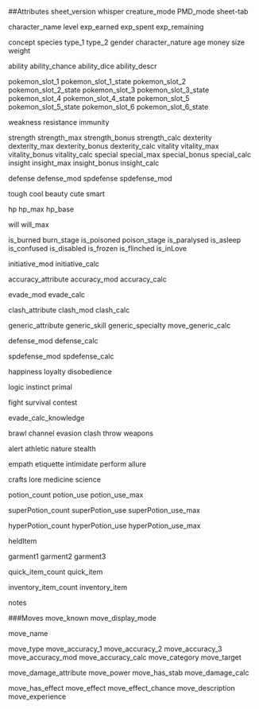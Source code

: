 ##Attributes
sheet_version
whisper
creature_mode
PMD_mode
sheet-tab

character_name
level
exp_earned
exp_spent
exp_remaining

concept
species
type_1
type_2
gender
character_nature
age
money
size
weight

ability
ability_chance
ability_dice
ability_descr

pokemon_slot_1
pokemon_slot_1_state
pokemon_slot_2
pokemon_slot_2_state
pokemon_slot_3
pokemon_slot_3_state
pokemon_slot_4
pokemon_slot_4_state
pokemon_slot_5
pokemon_slot_5_state
pokemon_slot_6
pokemon_slot_6_state

weakness
resistance
immunity



strength
strength_max
strength_bonus
strength_calc
dexterity
dexterity_max
dexterity_bonus
dexterity_calc
vitality
vitality_max
vitality_bonus
vitality_calc
special
special_max
special_bonus
special_calc
insight
insight_max
insight_bonus
insight_calc

defense
defense_mod
spdefense
spdefense_mod

tough
cool
beauty
cute
smart

hp
hp_max
hp_base

will
will_max

is_burned
burn_stage
is_poisoned
poison_stage
is_paralysed
is_asleep
is_confused
is_disabled
is_frozen
is_flinched
is_inLove

initiative_mod
initiative_calc

accuracy_attribute
accuracy_mod
accuracy_calc

evade_mod
evade_calc

clash_attribute
clash_mod
clash_calc

generic_attribute
generic_skill
generic_specialty
move_generic_calc

defense_mod
defense_calc

spdefense_mod
spdefense_calc

happiness
loyalty
disobedience

logic
instinct
primal

fight
survival
contest

evade_calc_knowledge

brawl
channel
evasion
clash
throw
weapons

alert
athletic
nature
stealth

empath
etiquette
intimidate
perform
allure

crafts
lore
medicine
science

potion_count
potion_use
potion_use_max

superPotion_count
superPotion_use
superPotion_use_max

hyperPotion_count
hyperPotion_use
hyperPotion_use_max

heldItem

garment1
garment2
garment3

quick_item_count
quick_item

inventory_item_count
inventory_item

notes

###Moves
move_known
move_display_mode

move_name

move_type
move_accuracy_1
move_accuracy_2
move_accuracy_3
move_accuracy_mod
move_accuracy_calc
move_category
move_target


move_damage_attribute
move_power
move_has_stab
move_damage_calc

move_has_effect
move_effect
move_effect_chance
move_description
move_experience